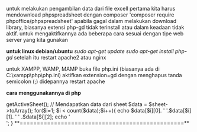 untuk melakukan pengambilan data dari file excell pertama kita harus mendownload phpspreadsheet dengan composer
  'composer require phpoffice/phpspreadsheet'
apabila gagal dalam melakukan download library, biasanya extensi php-gd tidak terinstall atau dalam keadaan tidak aktif. untuk mengaktifkannya ada beberapa cara sesuai dengan tipe web server yang kita gunakan

**untuk linux debian/ubuntu**
  _sudo apt-get update_
  _sudo apt-get install php-gd_
setelah itu restart apache2 atau nginx

untuk XAMPP, WAMP, MAMP
  buka file php.ini (biasanya ada di C:\xampp\php\php.ini)
  aktifkan extension=gd dengan menghapus tanda semicolon (;) didepannya
  restart apache

**cara menggunakannya di php**

  <?php
require 'modul-php-excell/vendor/autoload.php';

use PhpOffice\PhpSpreadsheet\IOFactory;
use PhpOffice\PhpSpreadsheet\Spreadsheet;

$filePath = 'rekening-koran.xlsx'; // Ganti dengan jalur file Excel Anda

// Membaca file Excel
$spreadsheet = IOFactory::load($filePath);

// Mendapatkan sheet aktif
$sheet = $spreadsheet->getActiveSheet();

// Mendapatkan data dari sheet
$data = $sheet->toArray();

for($i=1; $i < count($data);$i++){
  echo $data[$i][0]. '    '.$data[$i][1]. '    ' .$data[$i][2];
  echo '<br>'; 
}

**================================================**
